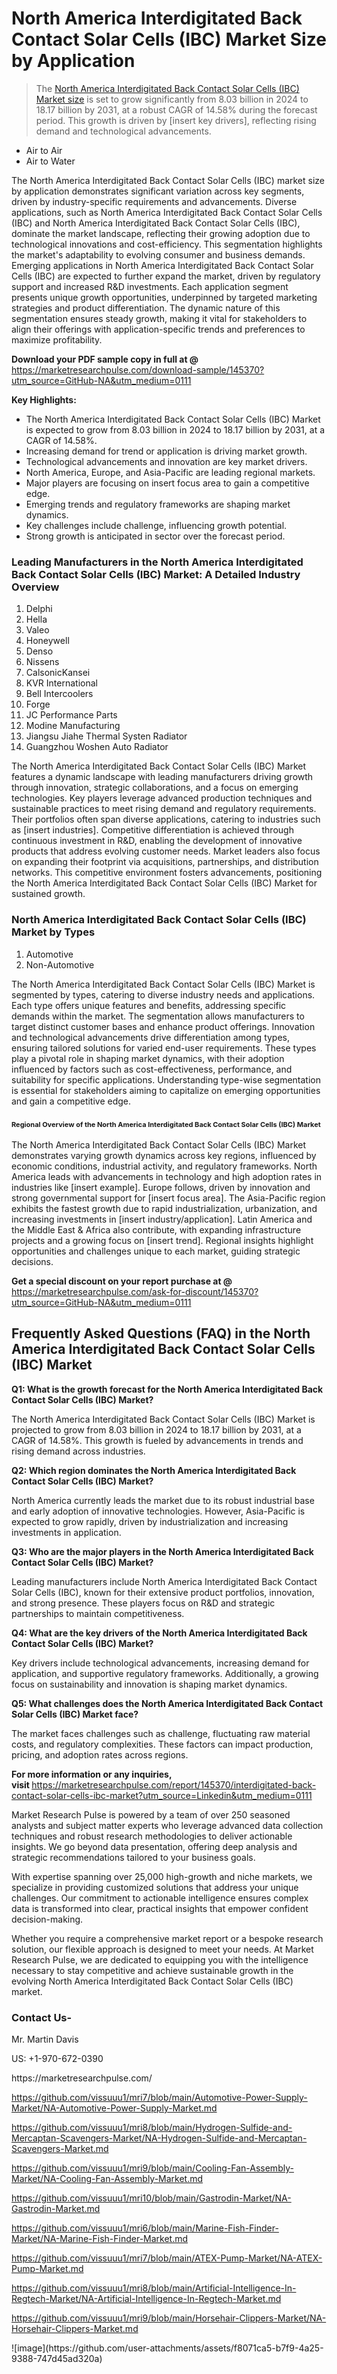 <h1>North America Interdigitated Back Contact Solar Cells (IBC) Market&nbsp;Size by Application</h1><blockquote><p>The <a href="https://marketresearchpulse.com/download-sample/145370?utm_source=GitHub-NA&amp;utm_medium=0111">North America Interdigitated Back Contact Solar Cells (IBC) Market size</a> is set to grow significantly from 8.03 billion in 2024 to 18.17 billion by 2031, at a robust CAGR of 14.58% during the forecast period. This growth is driven by [insert key drivers], reflecting rising demand and technological advancements.</p></blockquote><ul><li>Air to Air<li> Air to Water</li></ul><p>The North America Interdigitated Back Contact Solar Cells (IBC) market size by application demonstrates significant variation across key segments, driven by industry-specific requirements and advancements. Diverse applications, such as North America Interdigitated Back Contact Solar Cells (IBC) and North America Interdigitated Back Contact Solar Cells (IBC), dominate the market landscape, reflecting their growing adoption due to technological innovations and cost-efficiency. This segmentation highlights the market's adaptability to evolving consumer and business demands. Emerging applications in North America Interdigitated Back Contact Solar Cells (IBC) are expected to further expand the market, driven by regulatory support and increased R&D investments. Each application segment presents unique growth opportunities, underpinned by targeted marketing strategies and product differentiation. The dynamic nature of this segmentation ensures steady growth, making it vital for stakeholders to align their offerings with application-specific trends and preferences to maximize profitability.</p><p><strong>Download your PDF sample copy in full at @ </strong><a href="https://marketresearchpulse.com/download-sample/145370?utm_source=GitHub-NA&amp;utm_medium=0111">https://marketresearchpulse.com/download-sample/145370?utm_source=GitHub-NA&amp;utm_medium=0111</a></p><p><strong>Key Highlights: </strong></p><ul><li>The North America Interdigitated Back Contact Solar Cells (IBC) Market is expected to grow from 8.03 billion in 2024 to 18.17 billion by 2031, at a CAGR of 14.58%.</li><li>Increasing demand for trend or application is driving market growth.</li><li>Technological advancements and innovation are key market drivers.</li><li>North America, Europe, and Asia-Pacific are leading regional markets.</li><li>Major players are focusing on insert focus area to gain a competitive edge.</li><li>Emerging trends and regulatory frameworks are shaping market dynamics.</li><li>Key challenges include challenge, influencing growth potential.</li><li>Strong growth is anticipated in sector over the forecast period.</li></ul><h3>Leading Manufacturers in the North America Interdigitated Back Contact Solar Cells (IBC) Market: A Detailed Industry Overview</h3><ol><li>Delphi</li><li>Hella</li><li>Valeo</li><li>Honeywell</li><li>Denso</li><li>Nissens</li><li>CalsonicKansei</li><li>KVR International</li><li>Bell Intercoolers</li><li>Forge</li><li>JC Performance Parts</li><li>Modine Manufacturing</li><li>Jiangsu Jiahe Thermal Systen Radiator</li><li>Guangzhou Woshen Auto Radiator</li></ol><div class="flex max-w-full flex-col flex-grow"><div class="min-h-8 text-message flex w-full flex-col items-end gap-2 whitespace-normal break-words [.text-message+&amp;]:mt-5" dir="auto" data-message-author-role="assistant" data-message-id="fd8432e4-4910-450d-b182-61b7bfb0a01f" data-message-model-slug="gpt-4o"><div class="flex w-full flex-col gap-1 empty:hidden first:pt-[3px]"><div class="markdown prose w-full break-words dark:prose-invert light"><p>The North America Interdigitated Back Contact Solar Cells (IBC) Market features a dynamic landscape with leading manufacturers driving growth through innovation, strategic collaborations, and a focus on emerging technologies. Key players leverage advanced production techniques and sustainable practices to meet rising demand and regulatory requirements. Their portfolios often span diverse applications, catering to industries such as [insert industries]. Competitive differentiation is achieved through continuous investment in R&amp;D, enabling the development of innovative products that address evolving customer needs. Market leaders also focus on expanding their footprint via acquisitions, partnerships, and distribution networks. This competitive environment fosters advancements, positioning the North America Interdigitated Back Contact Solar Cells (IBC) Market for sustained growth.</p></div></div></div></div><h3>North America Interdigitated Back Contact Solar Cells (IBC) Market by Types</h3><ol><li>Automotive<li> Non-Automotive</li></ol><div class="flex max-w-full flex-col flex-grow"><div class="min-h-8 text-message flex w-full flex-col items-end gap-2 whitespace-normal break-words [.text-message+&amp;]:mt-5" dir="auto" data-message-author-role="assistant" data-message-id="084470be-0bb7-4664-bddf-5156b4f41249" data-message-model-slug="gpt-4o-mini"><div class="flex w-full flex-col gap-1 empty:hidden first:pt-[3px]"><div class="markdown prose w-full break-words dark:prose-invert light"><p>The North America Interdigitated Back Contact Solar Cells (IBC) Market is segmented by types, catering to diverse industry needs and applications. Each type offers unique features and benefits, addressing specific demands within the market. The segmentation allows manufacturers to target distinct customer bases and enhance product offerings. Innovation and technological advancements drive differentiation among types, ensuring tailored solutions for varied end-user requirements. These types play a pivotal role in shaping market dynamics, with their adoption influenced by factors such as cost-effectiveness, performance, and suitability for specific applications. Understanding type-wise segmentation is essential for stakeholders aiming to capitalize on emerging opportunities and gain a competitive edge.</p></div></div></div></div><h3><span style="font-size: 11px;">Regional Overview of the North America Interdigitated Back Contact Solar Cells (IBC) Market</span></h3><div class="flex max-w-full flex-col flex-grow"><div class="min-h-8 text-message flex w-full flex-col items-end gap-2 whitespace-normal break-words [.text-message+&amp;]:mt-5" dir="auto" data-message-author-role="assistant" data-message-id="e9038762-ce64-4e30-91c9-9bd413514231" data-message-model-slug="gpt-4o-mini"><div class="flex w-full flex-col gap-1 empty:hidden first:pt-[3px]"><div class="markdown prose w-full break-words dark:prose-invert light"><p>The North America Interdigitated Back Contact Solar Cells (IBC) Market demonstrates varying growth dynamics across key regions, influenced by economic conditions, industrial activity, and regulatory frameworks. North America leads with advancements in technology and high adoption rates in industries like [insert example]. Europe follows, driven by innovation and strong governmental support for [insert focus area]. The Asia-Pacific region exhibits the fastest growth due to rapid industrialization, urbanization, and increasing investments in [insert industry/application]. Latin America and the Middle East &amp; Africa also contribute, with expanding infrastructure projects and a growing focus on [insert trend]. Regional insights highlight opportunities and challenges unique to each market, guiding strategic decisions.</p></div></div></div></div><p><strong>Get a special discount on your report purchase at @ </strong><a href="https://marketresearchpulse.com/ask-for-discount/145370?utm_source=GitHub-NA&amp;utm_medium=0111">https://marketresearchpulse.com/ask-for-discount/145370?utm_source=GitHub-NA&amp;utm_medium=0111</a></p><h2>Frequently Asked Questions (FAQ) in the North America Interdigitated Back Contact Solar Cells (IBC) Market</h2><p><strong>Q1: What is the growth forecast for the North America Interdigitated Back Contact Solar Cells (IBC) Market?</strong></p><p>The North America Interdigitated Back Contact Solar Cells (IBC) Market is projected to grow from 8.03 billion in 2024 to 18.17 billion by 2031, at a CAGR of 14.58%. This growth is fueled by advancements in trends and rising demand across industries.</p><p><strong>Q2: Which region dominates the North America Interdigitated Back Contact Solar Cells (IBC) Market?</strong></p><p>North America currently leads the market due to its robust industrial base and early adoption of innovative technologies. However, Asia-Pacific is expected to grow rapidly, driven by industrialization and increasing investments in application.</p><p><strong>Q3: Who are the major players in the North America Interdigitated Back Contact Solar Cells (IBC) Market?</strong></p><p>Leading manufacturers include North America Interdigitated Back Contact Solar Cells (IBC), known for their extensive product portfolios, innovation, and strong presence. These players focus on R&amp;D and strategic partnerships to maintain competitiveness.</p><p><strong>Q4: What are the key drivers of the North America Interdigitated Back Contact Solar Cells (IBC) Market?</strong></p><p>Key drivers include technological advancements, increasing demand for application, and supportive regulatory frameworks. Additionally, a growing focus on sustainability and innovation is shaping market dynamics.</p><p><strong>Q5: What challenges does the North America Interdigitated Back Contact Solar Cells (IBC) Market face?</strong></p><p>The market faces challenges such as challenge, fluctuating raw material costs, and regulatory complexities. These factors can impact production, pricing, and adoption rates across regions.</p><p><strong>For more information or any inquiries, visit&nbsp;</strong><a href="https://marketresearchpulse.com/report/145370/interdigitated-back-contact-solar-cells-ibc-market?utm_source=Linkedin&utm_medium=0111">https://marketresearchpulse.com/report/145370/interdigitated-back-contact-solar-cells-ibc-market?utm_source=Linkedin&utm_medium=0111</a></p><p>Market Research Pulse is powered by a team of over 250 seasoned analysts and subject matter experts who leverage advanced data collection techniques and robust research methodologies to deliver actionable insights. We go beyond data presentation, offering deep analysis and strategic recommendations tailored to your business goals.</p><p>With expertise spanning over 25,000 high-growth and niche markets, we specialize in providing customized solutions that address your unique challenges. Our commitment to actionable intelligence ensures complex data is transformed into clear, practical insights that empower confident decision-making.</p><p>Whether you require a comprehensive market report or a bespoke research solution, our flexible approach is designed to meet your needs. At Market Research Pulse, we are dedicated to equipping you with the intelligence necessary to stay competitive and achieve sustainable growth in the evolving North America Interdigitated Back Contact Solar Cells (IBC) market.</p><h3><strong>Contact Us-</strong></h3><p>Mr. Martin Davis</p><p>US: +1-970-672-0390</p><p>https://marketresearchpulse.com/</p><p><a href="https://github.com/vissuuu1/mri7/blob/main/Automotive-Power-Supply-Market/NA-Automotive-Power-Supply-Market.md">https://github.com/vissuuu1/mri7/blob/main/Automotive-Power-Supply-Market/NA-Automotive-Power-Supply-Market.md</a></p><p><a href="https://github.com/vissuuu1/mri8/blob/main/Hydrogen-Sulfide-and-Mercaptan-Scavengers-Market/NA-Hydrogen-Sulfide-and-Mercaptan-Scavengers-Market.md">https://github.com/vissuuu1/mri8/blob/main/Hydrogen-Sulfide-and-Mercaptan-Scavengers-Market/NA-Hydrogen-Sulfide-and-Mercaptan-Scavengers-Market.md</a></p><p><a href="https://github.com/vissuuu1/mri9/blob/main/Cooling-Fan-Assembly-Market/NA-Cooling-Fan-Assembly-Market.md">https://github.com/vissuuu1/mri9/blob/main/Cooling-Fan-Assembly-Market/NA-Cooling-Fan-Assembly-Market.md</a></p><p><a href="https://github.com/vissuuu1/mri10/blob/main/Gastrodin-Market/NA-Gastrodin-Market.md">https://github.com/vissuuu1/mri10/blob/main/Gastrodin-Market/NA-Gastrodin-Market.md</a></p><p><a href="https://github.com/vissuuu1/mri6/blob/main/Marine-Fish-Finder-Market/NA-Marine-Fish-Finder-Market.md">https://github.com/vissuuu1/mri6/blob/main/Marine-Fish-Finder-Market/NA-Marine-Fish-Finder-Market.md</a></p><p><a href="https://github.com/vissuuu1/mri7/blob/main/ATEX-Pump-Market/NA-ATEX-Pump-Market.md">https://github.com/vissuuu1/mri7/blob/main/ATEX-Pump-Market/NA-ATEX-Pump-Market.md</a></p><p><a href="https://github.com/vissuuu1/mri8/blob/main/Artificial-Intelligence-In-Regtech-Market/NA-Artificial-Intelligence-In-Regtech-Market.md">https://github.com/vissuuu1/mri8/blob/main/Artificial-Intelligence-In-Regtech-Market/NA-Artificial-Intelligence-In-Regtech-Market.md</a></p><p><a href="https://github.com/vissuuu1/mri9/blob/main/Horsehair-Clippers-Market/NA-Horsehair-Clippers-Market.md">https://github.com/vissuuu1/mri9/blob/main/Horsehair-Clippers-Market/NA-Horsehair-Clippers-Market.md</a></p>
![image](https://github.com/user-attachments/assets/f8071ca5-b7f9-4a25-9388-747d45ad320a)
